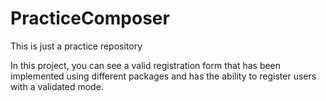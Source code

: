 # PracticeComposer
This is just a practice repository

In this project, you can see a valid registration form that has been implemented using different packages and has the ability to register users with a validated mode.
